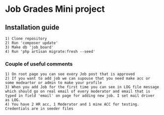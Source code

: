 # Job Grades Mini project

## Installation guide
    1) Clone repository
    2) Run 'composer update'
    3) Make db 'job_board'
    4) Run 'php artisan migrate:fresh --seed'
    
### Couple of useful comments
    1) On root page you can see every Job post that is approved
    2) If you want to add job we can supouse that you need make acc or some modeartor or admin to make your profile
    3) When you add Job for the first time you can see in LOG file message which should go on real email of every moderator and email that is typed in field 'email' on page for adding new job. I set mail driver as LOG.
    4) You have 2 HR acc, 1 Moderator and 1 mine ACC for testing. Credentials are in seeder files
 
